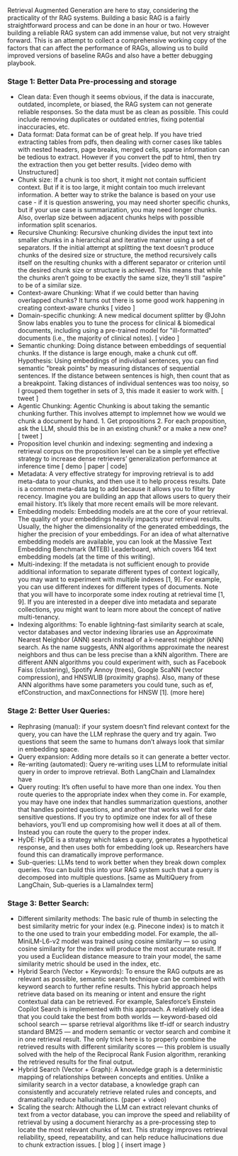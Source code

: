 Retrieval Augmented Generation are here to stay, considering the practicality of thr RAG systems. Building a basic RAG is a fairly straightforward process and can be done in an hour or two. However building a reliable RAG system can add immense value, but not very straight forward. This is an attempt to collect a comprehensive working copy of the factors that can affect the performance of RAGs, allowing us to build improved versions of baseline RAGs and also have a better debugging playbook.

### Stage 1: Better Data Pre-processing and storage
- Clean data: Even though it seems obvious, if the data is inaccurate, outdated, incomplete, or biased, the RAG system can not generate reliable responses. So the data must be as clean as possible. This could include removing duplicates or outdated entries, fixing potential inaccuracies, etc.
- Data format: Data format can be of great help. If you have tried extracting tables from pdfs, then dealing with corner cases like tables with nested headers, page breaks, merged cells, sparse information can be tedious to extract. However if you convert the pdf to html, then try the extraction then you get better results. [video demo with Unstructured]
- Chunk size: If a chunk is too short, it might not contain sufficient context. But if it is too large, it might contain too much irrelevant information. A better way to strike the balance is based on your use case - if it is question answering, you may need shorter specific chunks, but if your use case is summarization, you may need longer chunks. Also, overlap size between adjacent chunks helps with possible information split scenarios.
- Recursive Chunking: Recursive chunking divides the input text into smaller chunks in a hierarchical and iterative manner using a set of separators. If the initial attempt at splitting the text doesn’t produce chunks of the desired size or structure, the method recursively calls itself on the resulting chunks with a different separator or criterion until the desired chunk size or structure is achieved. This means that while the chunks aren’t going to be exactly the same size, they’ll still “aspire” to be of a similar size.
- Context-aware Chunking: What if we could better than having overlapped chunks? It turns out there is some good work happening in creating context-aware chunks [ video ]
- Domain-specific chunking: A new medical document splitter by @John Snow labs enables you to tune the process for clinical & biomedical documents, including using a pre-trained model for "ill-formatted" documents (i.e., the majority of clinical notes). [ video ]
- Semantic chunking: Doing distance between embeddings of sequential chunks. If the distance is large enough, make a chunk cut off. Hypothesis: Using embeddings of individual sentences, you can find semantic "break points" by measuring distances of sequential sentences. If the distance between sentences is high, then count that as a breakpoint. Taking distances of individual sentences was too noisy, so I grouped them together in sets of 3, this made it easier to work with. [ tweet ]
- Agentic Chunking: Agentic Chunking is about taking the semantic chunking further. This involves attempt to implemnet how we would we chunk a document by hand. 1. Get propositions 2. For each proposition, ask the LLM, should this be in an existing chunk? or a make a new one? [ tweet ]
- Proposition level chunkin and indexing: segmenting and indexing a retrieval corpus on the proposition level can be a simple yet effective strategy to increase dense retrievers’ generalization performance at inference time [ demo | paper | code]
- Metadata: A very effective strategy for improving retrieval is to add meta-data to your chunks, and then use it to help process results. Date is a common meta-data tag to add because it allows you to filter by recency. Imagine you are building an app that allows users to query their email history. It’s likely that more recent emails will be more relevant. 
- Embedding models: Embedding models are at the core of your retrieval. The quality of your embeddings heavily impacts your retrieval results. Usually, the higher the dimensionality of the generated embeddings, the higher the precision of your embeddings. For an idea of what alternative embedding models are available, you can look at the Massive Text Embedding Benchmark (MTEB) Leaderboard, which covers 164 text embedding models (at the time of this writing).
- Multi-indexing: If the metadata is not sufficient enough to provide additional information to separate different types of context logically, you may want to experiment with multiple indexes [1, 9]. For example, you can use different indexes for different types of documents. Note that you will have to incorporate some index routing at retrieval time [1, 9]. If you are interested in a deeper dive into metadata and separate collections, you might want to learn more about the concept of native multi-tenancy.
- Indexing algorithms: To enable lightning-fast similarity search at scale, vector databases and vector indexing libraries use an Approximate Nearest Neighbor (ANN) search instead of a k-nearest neighbor (kNN) search. As the name suggests, ANN algorithms approximate the nearest neighbors and thus can be less precise than a kNN algorithm. There are different ANN algorithms you could experiment with, such as Facebook Faiss (clustering), Spotify Annoy (trees), Google ScaNN (vector compression), and HNSWLIB (proximity graphs). Also, many of these ANN algorithms have some parameters you could tune, such as ef, efConstruction, and maxConnections for HNSW [1]. (more here)

### Stage 2: Better User Queries:
- Rephrasing (manual):  if your system doesn’t find relevant context for the query, you can have the LLM rephrase the query and try again. Two questions that seem the same to humans don’t always look that similar in embedding space.
- Query expansion: Adding more details so it can generate a better vector.
- Re-writing (automated): Query re-writing uses LLM to reformulate initial query in order to improve retrieval. Both LangChain and LlamaIndex have 
- Query routing: It’s often useful to have more than one index. You then route queries to the appropriate index when they come in. For example, you may have one index that handles summarization questions, another that handles pointed questions, and another that works well for date sensitive questions. If you try to optimize one index for all of these behaviors, you’ll end up compromising how well it does at all of them. Instead you can route the query to the proper index. 
- HyDE: HyDE is a strategy which takes a query, generates a hypothetical response, and then uses both for embedding look up. Researchers have found this can dramatically improve performance.
- Sub-queries: LLMs tend to work better when they break down complex queries. You can build this into your RAG system such that a query is decomposed into multiple questions. [same as MultiQuery from LangChain, Sub-queries is a LlamaIndex term]

### Stage 3: Better Search:
- Different similarity methods: The basic rule of thumb in selecting the best similarity metric for your index (e.g. Pinecone index) is to match it to the one used to train your embedding model. For example, the all-MiniLM-L6-v2 model was trained using cosine similarity — so using cosine similarity for the index will produce the most accurate result. If you used a Euclidean distance measure to train your model, the same similarity metric should be used in the index, etc. 
- Hybrid Search (Vector + Keywords): To ensure the RAG outputs are as relevant as possible, semantic search technique can be combined with keyword search to further refine results. This hybrid approach helps retrieve data based on its meaning or intent and ensure the right contextual data can be retrieved. For example, Salesforce’s Einstein Copilot Search is implemented with this approach.
A relatively old idea that you could take the best from both worlds — keyword-based old school search — sparse retrieval algorithms like tf-idf or search industry standard BM25 — and modern semantic or vector search and combine it in one retrieval result.
The only trick here is to properly combine the retrieved results with different similarity scores — this problem is usually solved with the help of the Reciprocal Rank Fusion algorithm, reranking the retrieved results for the final output.
- Hybrid Search (Vector + Graph): A knowledge graph is a deterministic mapping of relationships between concepts and entities. Unlike a similarity search in a vector database, a knowledge graph can consistently and accurately retrieve related rules and concepts, and dramatically reduce hallucinations. (paper + video)
- Scaling the search: Although the LLM can extract relevant chunks of text from a vector database, you can improve the speed and reliability of retrieval by using a document hierarchy as a pre-processing step to locate the most relevant chunks of text. This strategy improves retrieval reliability, speed, repeatability, and can help reduce hallucinations due to chunk extraction issues. [ blog ] { insert image }


